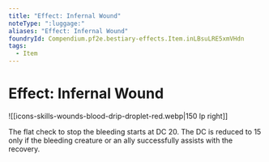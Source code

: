 ```yaml
---
title: "Effect: Infernal Wound"
noteType: ":luggage:"
aliases: "Effect: Infernal Wound"
foundryId: Compendium.pf2e.bestiary-effects.Item.inLBsuLRE5xmVHdn
tags:
  - Item
---
```


# Effect: Infernal Wound
![[icons-skills-wounds-blood-drip-droplet-red.webp|150 lp right]]

The flat check to stop the bleeding starts at DC 20. The DC is reduced to 15 only if the bleeding creature or an ally successfully assists with the recovery.
